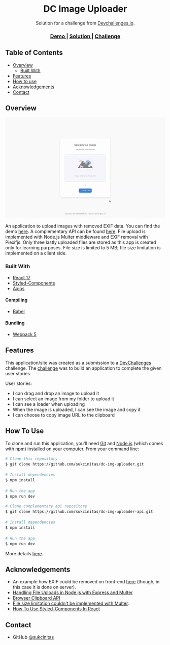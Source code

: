 <h1 align="center">DC Image Uploader</h1>

<div align="center">
   Solution for a challenge from  <a href="http://devchallenges.io" target="_blank">Devchallenges.io</a>.
</div>

<div align="center">
  <h3>
    <a href="https://imago-uploader.netlify.app/">
      Demo
    </a>
    <span> | </span>
    <a href="https://devchallenges.io/solutions/9D72LuP3IIs87Y9rO6Ey">
      Solution
    </a>
    <span> | </span>
    <a href="https://devchallenges.io/challenges/O2iGT9yBd6xZBrOcVirx">
      Challenge
    </a>
  </h3>
</div>

<!-- TABLE OF CONTENTS -->

## Table of Contents

- [Overview](#overview)
  - [Built With](#built-with)
- [Features](#features)
- [How to use](#how-to-use)
- [Acknowledgements](#acknowledgements)
- [Contact](#contact)

<!-- OVERVIEW -->

## Overview

![](https://github.com/sukcinitas/media/blob/master/img-uploader/img-uploader.gif)

An application to upload images with removed EXIF data. You can find the demo [here](https://imago-uploader.netlify.app).
A complementary API can be found [here](https://github.com/sukcinitas/dc-img-uploader-api).
File upload is implemented with Node.js Multer middleware and EXIF removal with Piexifjs. Only three lastly uploaded files are stored as this app is created only for learning purposes. File size is limited to 5 MB; file size limitation is implemented on a client side.

### Built With

- [React 17](https://reactjs.org/)
- [Styled-Components](https://styled-components.com/)
- [Axios](https://www.npmjs.com/package/axios)

#### Compiling

- [Babel](https://babeljs.io/)

#### Bundling

- [Webpack 5](https://webpack.js.org/)

## Features

This application/site was created as a submission to a [DevChallenges](https://devchallenges.io/challenges) challenge. The [challenge](https://devchallenges.io/challenges/O2iGT9yBd6xZBrOcVirx) was to build an application to complete the given user stories.

User stories:

- I can drag and drop an image to upload it
- I can select an image from my folder to upload it
- I can see a loader when uploading
- When the image is uploaded, I can see the image and copy it
- I can choose to copy image URL to the clipboard

## How To Use

To clone and run this application, you'll need [Git](https://git-scm.com) and [Node.js](https://nodejs.org/en/download/) (which comes with [npm](http://npmjs.com)) installed on your computer. From your command line:

```bash
# Clone this repository
$ git clone https://github.com/sukcinitas/dc-img-uploader.git

# Install dependencies
$ npm install

# Run the app
$ npm run dev
```

```bash
# Clone complementary api repository
$ git clone https://github.com/sukcinitas/dc-img-uploader-api.git

# Install dependencies
$ npm install

# Run the app
$ npm run dev
```

More details [here](https://github.com/sukcinitas/dc-img-uploader-api#setup).

## Acknowledgements

- An example how EXIF could be removed on front-end [here](https://stackoverflow.com/a/27638728) (though, in this case it is done on server).
- [Handling File Uploads in Node.js with Express and Multer](https://stackabuse.com/handling-file-uploads-in-node-js-with-expres-and-multer/)
- [Browser Clipboard API](https://developer.mozilla.org/en-US/docs/Web/API/Clipboard)
- [File size limitation couldn't be implemented with Multer](https://github.com/expressjs/multer/issues/602).
- [How To Use Styled-Components In React](https://www.smashingmagazine.com/2020/07/styled-components-react/)

## Contact

- GitHub [@sukcinitas](https://github.com/sukcinitas/)
